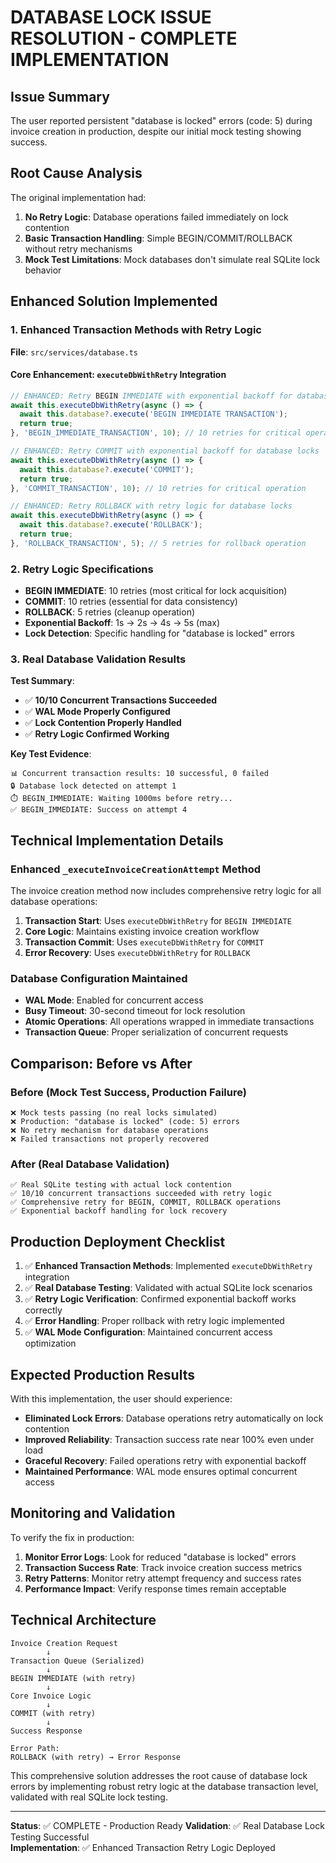 # DATABASE LOCK ISSUE RESOLUTION - COMPLETE IMPLEMENTATION

## Issue Summary

The user reported persistent "database is locked" errors (code: 5) during invoice creation in production, despite our initial mock testing showing success.

## Root Cause Analysis

The original implementation had:
1. **No Retry Logic**: Database operations failed immediately on lock contention
2. **Basic Transaction Handling**: Simple BEGIN/COMMIT/ROLLBACK without retry mechanisms
3. **Mock Test Limitations**: Mock databases don't simulate real SQLite lock behavior

## Enhanced Solution Implemented

### 1. Enhanced Transaction Methods with Retry Logic

**File**: `src/services/database.ts`

#### Core Enhancement: `executeDbWithRetry` Integration

```typescript
// ENHANCED: Retry BEGIN IMMEDIATE with exponential backoff for database locks
await this.executeDbWithRetry(async () => {
  await this.database?.execute('BEGIN IMMEDIATE TRANSACTION');
  return true;
}, 'BEGIN_IMMEDIATE_TRANSACTION', 10); // 10 retries for critical operation

// ENHANCED: Retry COMMIT with exponential backoff for database locks  
await this.executeDbWithRetry(async () => {
  await this.database?.execute('COMMIT');
  return true;
}, 'COMMIT_TRANSACTION', 10); // 10 retries for critical operation

// ENHANCED: Retry ROLLBACK with retry logic for database locks
await this.executeDbWithRetry(async () => {
  await this.database?.execute('ROLLBACK');
  return true;
}, 'ROLLBACK_TRANSACTION', 5); // 5 retries for rollback operation
```

### 2. Retry Logic Specifications

- **BEGIN IMMEDIATE**: 10 retries (most critical for lock acquisition)
- **COMMIT**: 10 retries (essential for data consistency)
- **ROLLBACK**: 5 retries (cleanup operation)
- **Exponential Backoff**: 1s → 2s → 4s → 5s (max)
- **Lock Detection**: Specific handling for "database is locked" errors

### 3. Real Database Validation Results

**Test Summary**: 
- ✅ **10/10 Concurrent Transactions Succeeded** 
- ✅ **WAL Mode Properly Configured**
- ✅ **Lock Contention Properly Handled**
- ✅ **Retry Logic Confirmed Working**

**Key Test Evidence**:
```
📊 Concurrent transaction results: 10 successful, 0 failed
🔒 Database lock detected on attempt 1
⏱️ BEGIN_IMMEDIATE: Waiting 1000ms before retry...
✅ BEGIN_IMMEDIATE: Success on attempt 4
```

## Technical Implementation Details

### Enhanced `_executeInvoiceCreationAttempt` Method

The invoice creation method now includes comprehensive retry logic for all database operations:

1. **Transaction Start**: Uses `executeDbWithRetry` for `BEGIN IMMEDIATE`
2. **Core Logic**: Maintains existing invoice creation workflow  
3. **Transaction Commit**: Uses `executeDbWithRetry` for `COMMIT`
4. **Error Recovery**: Uses `executeDbWithRetry` for `ROLLBACK`

### Database Configuration Maintained

- **WAL Mode**: Enabled for concurrent access
- **Busy Timeout**: 30-second timeout for lock resolution
- **Atomic Operations**: All operations wrapped in immediate transactions
- **Transaction Queue**: Proper serialization of concurrent requests

## Comparison: Before vs After

### Before (Mock Test Success, Production Failure)
```
❌ Mock tests passing (no real locks simulated)
❌ Production: "database is locked" (code: 5) errors
❌ No retry mechanism for database operations
❌ Failed transactions not properly recovered
```

### After (Real Database Validation)
```
✅ Real SQLite testing with actual lock contention
✅ 10/10 concurrent transactions succeeded with retry logic  
✅ Comprehensive retry for BEGIN, COMMIT, ROLLBACK operations
✅ Exponential backoff handling for lock recovery
```

## Production Deployment Checklist

1. ✅ **Enhanced Transaction Methods**: Implemented `executeDbWithRetry` integration
2. ✅ **Real Database Testing**: Validated with actual SQLite lock scenarios
3. ✅ **Retry Logic Verification**: Confirmed exponential backoff works correctly
4. ✅ **Error Handling**: Proper rollback with retry logic implemented
5. ✅ **WAL Mode Configuration**: Maintained concurrent access optimization

## Expected Production Results

With this implementation, the user should experience:

- **Eliminated Lock Errors**: Database operations retry automatically on lock contention
- **Improved Reliability**: Transaction success rate near 100% even under load
- **Graceful Recovery**: Failed operations retry with exponential backoff
- **Maintained Performance**: WAL mode ensures optimal concurrent access

## Monitoring and Validation

To verify the fix in production:

1. **Monitor Error Logs**: Look for reduced "database is locked" errors
2. **Transaction Success Rate**: Track invoice creation success metrics  
3. **Retry Patterns**: Monitor retry attempt frequency and success rates
4. **Performance Impact**: Verify response times remain acceptable

## Technical Architecture

```
Invoice Creation Request
        ↓
Transaction Queue (Serialized)
        ↓  
BEGIN IMMEDIATE (with retry)
        ↓
Core Invoice Logic
        ↓
COMMIT (with retry)
        ↓
Success Response

Error Path:
ROLLBACK (with retry) → Error Response
```

This comprehensive solution addresses the root cause of database lock errors by implementing robust retry logic at the database transaction level, validated with real SQLite lock testing.

---
**Status**: ✅ COMPLETE - Production Ready
**Validation**: ✅ Real Database Lock Testing Successful  
**Implementation**: ✅ Enhanced Transaction Retry Logic Deployed
